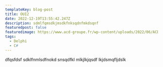 ```yaml
---
templateKey: blog-post
title: OUI2
date: 2022-12-19T13:55:42.247Z
description: sdmlfqmsdkjmsdkfnksqdnfmkdsqnf
featuredpost: false
featuredimage: https://www.acd-groupe.fr/wp-content/uploads/2022/06/ACD-mockup-gammes-1.png
tags:
  - Delphi
  - C#
---
```

d﻿fqsfdsf sdklfnmlsdfnokd snsqdfkl mlkjlkjqsdf lkjdsmqfljdslk